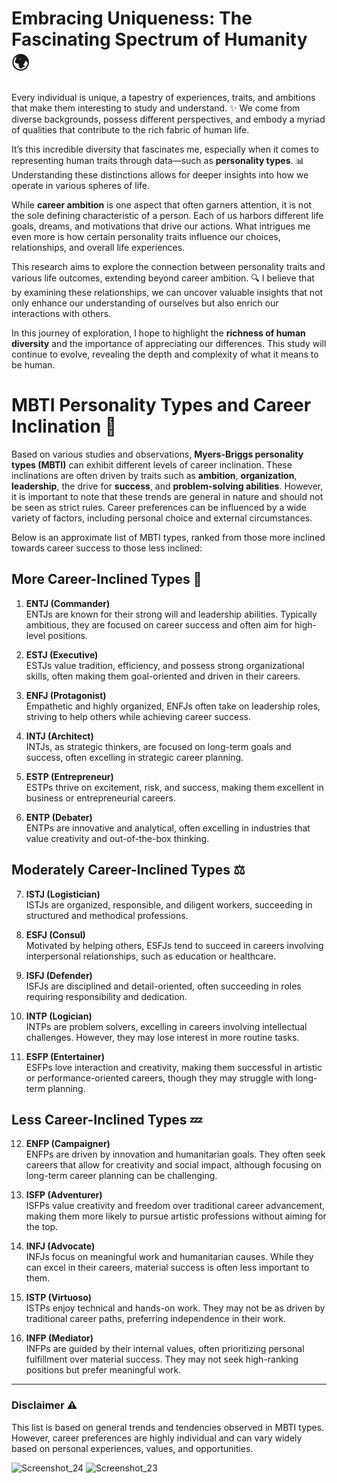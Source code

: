 # Embracing Uniqueness: The Fascinating Spectrum of Humanity 🌍

Every individual is unique, a tapestry of experiences, traits, and ambitions that make them interesting to study and understand. ✨ We come from diverse backgrounds, possess different perspectives, and embody a myriad of qualities that contribute to the rich fabric of human life.

It’s this incredible diversity that fascinates me, especially when it comes to representing human traits through data—such as **personality types**. 📊 Understanding these distinctions allows for deeper insights into how we operate in various spheres of life.

While **career ambition** is one aspect that often garners attention, it is not the sole defining characteristic of a person. Each of us harbors different life goals, dreams, and motivations that drive our actions. What intrigues me even more is how certain personality traits influence our choices, relationships, and overall life experiences.

This research aims to explore the connection between personality traits and various life outcomes, extending beyond career ambition. 🔍 I believe that by examining these relationships, we can uncover valuable insights that not only enhance our understanding of ourselves but also enrich our interactions with others.

In this journey of exploration, I hope to highlight the **richness of human diversity** and the importance of appreciating our differences. This study will continue to evolve, revealing the depth and complexity of what it means to be human.
# MBTI Personality Types and Career Inclination 🌟

Based on various studies and observations, **Myers-Briggs personality types (MBTI)** can exhibit different levels of career inclination. These inclinations are often driven by traits such as **ambition**, **organization**, **leadership**, the drive for **success**, and **problem-solving abilities**. However, it is important to note that these trends are general in nature and should not be seen as strict rules. Career preferences can be influenced by a wide variety of factors, including personal choice and external circumstances.

Below is an approximate list of MBTI types, ranked from those more inclined towards career success to those less inclined:

## More Career-Inclined Types 🚀

1. **ENTJ (Commander)**  
   ENTJs are known for their strong will and leadership abilities. Typically ambitious, they are focused on career success and often aim for high-level positions.
   
2. **ESTJ (Executive)**  
   ESTJs value tradition, efficiency, and possess strong organizational skills, often making them goal-oriented and driven in their careers.
   
3. **ENFJ (Protagonist)**  
   Empathetic and highly organized, ENFJs often take on leadership roles, striving to help others while achieving career success.

4. **INTJ (Architect)**  
   INTJs, as strategic thinkers, are focused on long-term goals and success, often excelling in strategic career planning.

5. **ESTP (Entrepreneur)**  
   ESTPs thrive on excitement, risk, and success, making them excellent in business or entrepreneurial careers.

6. **ENTP (Debater)**  
   ENTPs are innovative and analytical, often excelling in industries that value creativity and out-of-the-box thinking.

## Moderately Career-Inclined Types ⚖️

7. **ISTJ (Logistician)**  
   ISTJs are organized, responsible, and diligent workers, succeeding in structured and methodical professions.

8. **ESFJ (Consul)**  
   Motivated by helping others, ESFJs tend to succeed in careers involving interpersonal relationships, such as education or healthcare.

9. **ISFJ (Defender)**  
   ISFJs are disciplined and detail-oriented, often succeeding in roles requiring responsibility and dedication.

10. **INTP (Logician)**  
    INTPs are problem solvers, excelling in careers involving intellectual challenges. However, they may lose interest in more routine tasks.

11. **ESFP (Entertainer)**  
    ESFPs love interaction and creativity, making them successful in artistic or performance-oriented careers, though they may struggle with long-term planning.

## Less Career-Inclined Types 💤
12. **ENFP (Campaigner)**  
    ENFPs are driven by innovation and humanitarian goals. They often seek careers that allow for creativity and social impact, although focusing on long-term career planning can be challenging.

13. **ISFP (Adventurer)**  
    ISFPs value creativity and freedom over traditional career advancement, making them more likely to pursue artistic professions without aiming for the top.

14. **INFJ (Advocate)**  
    INFJs focus on meaningful work and humanitarian causes. While they can excel in their careers, material success is often less important to them.

15. **ISTP (Virtuoso)**  
    ISTPs enjoy technical and hands-on work. They may not be as driven by traditional career paths, preferring independence in their work.

16. **INFP (Mediator)**  
    INFPs are guided by their internal values, often prioritizing personal fulfillment over material success. They may not seek high-ranking positions but prefer meaningful work.

---

### Disclaimer ⚠️
This list is based on general trends and tendencies observed in MBTI types. However, career preferences are highly individual and can vary widely based on personal experiences, values, and opportunities.

![Screenshot_24](https://github.com/user-attachments/assets/b9d66376-615c-4457-8939-1903ed4f4716)
![Screenshot_23](https://github.com/user-attachments/assets/b24e293d-20ea-4e3c-a0b9-4ded47edaea5)
